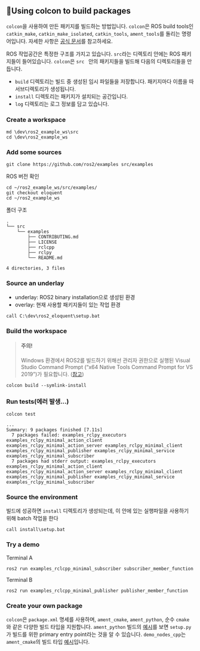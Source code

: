 ## 📕Using colcon to build packages

`colcon`을 사용하여 만든 패키지를 빌드하는 방법입니다. `colcon`은 ROS build tools인 `catkin_make`, `catkin_make_isolated`, `catkin_tools`, `ament_tools`를 돌리는 명령어입니다. 자세한 사항은 [공식 문서](https://design.ros2.org/articles/build_tool.html)를 참고하세요.

ROS 작업공간은 특정한 구조를 가지고 있습니다. `src`라는 디렉토리 안에는 ROS 패키지들이 들어있습니다. `colcon`은 `src ` 안의 패키지들을 빌드해 다음의 디렉토리들을 만듭니다.

- `build` 디렉토리는 빌드 중 생성된 임시 파일들을 저장합니다. 패키지마다 이름을 따 서브디렉토리가 생성됩니다.
- `install` 디렉토리는 패키지가 설치되는 공간입니다.
- `log` 디렉토리는 로그 정보를 담고 있습니다.

### Create a workspace

```shell
md \dev\ros2_example_ws\src
cd \dev\ros2_example_ws
```

### Add some sources

```shell
git clone https://github.com/ros2/examples src/examples
```

ROS 버전 확인

```shell
cd ~/ros2_example_ws/src/examples/
git checkout eloquent
cd ~/ros2_example_ws
```

폴더 구조

```
.
└── src
    └── examples
        ├── CONTRIBUTING.md
        ├── LICENSE
        ├── rclcpp
        ├── rclpy
        └── README.md

4 directories, 3 files
```

### Source an underlay

- underlay: ROS2 binary installation으로 생성된 환경
- overlay: 현재 사용할 패키지들이 있는 작업 환경

```shell
call C:\dev\ros2_eloquent\setup.bat
```

### Build the workspace

> #### 주의!
>
> Windows 환경에서 ROS2를 빌드하기 위해선 관리자 권한으로 실행된 Visual Studio Command Prompt (“x64 Native Tools Command Prompt for VS 2019”)가 필요합니다. ([참고](https://index.ros.org/doc/ros2/Installation/Rolling/Windows-Development-Setup/#windows-dev-build-ros2))

```shell
colcon build --symlink-install
```

### Run tests(에러 발생...)

```shell
colcon test

...
Summary: 9 packages finished [7.11s]
  7 packages failed: examples_rclpy_executors examples_rclpy_minimal_action_client examples_rclpy_minimal_action_server examples_rclpy_minimal_client examples_rclpy_minimal_publisher examples_rclpy_minimal_service examples_rclpy_minimal_subscriber
  7 packages had stderr output: examples_rclpy_executors examples_rclpy_minimal_action_client examples_rclpy_minimal_action_server examples_rclpy_minimal_client examples_rclpy_minimal_publisher examples_rclpy_minimal_service examples_rclpy_minimal_subscriber
```

### Source the environment

빌드에 성공하면 `install` 디렉토리가 생성되는데, 이 안에 있는 실행파일을 사용하기 위해 batch 작업을 한다

```shell
call install\setup.bat
```

### Try a demo

Terminal A

```shell
ros2 run examples_rclcpp_minimal_subscriber subscriber_member_function
```

Terminal B

```shell
ros2 run examples_rclcpp_minimal_publisher publisher_member_function
```

### Create your own package

`colcon`은 `package.xml` 명세를 사용하며, `ament_cmake`, `ament_python`, 순수 `cmake` 와 같은 다양한 빌드 타입을 지원합니다. `ament_python` 빌드의 [예시](https://github.com/ament/ament_index/tree/master/ament_index_python)를 보면 `setup.py`가 빌드를 위한 primary entry point라는 것을 알 수 있습니다. `demo_nodes_cpp`는 `ament_cmake`의 빌드 타입 [예시](https://github.com/ros2/demos/tree/master/demo_nodes_cpp)입니다.